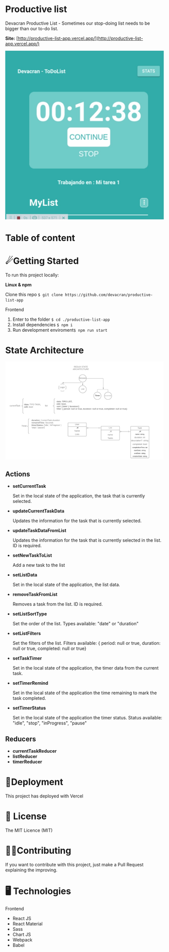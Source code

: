 # Productive list

Devacran Productive List - Sometimes our stop-doing list needs to be bigger than our to-do list.

**Site:** [http://productive-list-app.vercel.app/](http://productive-list-app.vercel.app/)

![public/captured_(8).gif](<public/captured_(8).gif>)

# Table of content

# ☄Getting Started

To run this project locally:

**Linux & npm**

Clone this repo `$ git clone https://github.com/devacran/productive-list-app`

Frontend

1. Enter to the folder `$ cd ./productive-list-app`
2. Install dependencies `$ npm i`
3. Run development enviroment`$ npm run start`

# State Architecture

![public/Diagrama_en_blanco.png](public/Diagrama_en_blanco.png)

## Actions

- **setCurrentTask**

  Set in the local state of the application, the task that is currently selected.

- **updateCurrentTaskData**

  Updates the information for the task that is currently selected.

- **updateTaskDataFromList**

  Updates the information for the task that is currently selected in the list. ID is required.

- **setNewTaskToList**

  Add a new task to the list

- **setListData**

  Set in the local state of the application, the list data.

- **removeTaskFromList**

  Removes a task from the list. ID is required.

- **setListSortType**

  Set the order of the list. Types available: "date" or "duration"

- **setListFilters**

  Set the filters of the list. Filters available: { period: null or true, duration: null or true, completed: null or true}

- **setTaskTimer**

  Set in the local state of the application, the timer data from the current task.

- **setTimerRemind**

  Set in the local state of the application the time remaining to mark the task completed.

- **setTimerStatus**

  Set in the local state of the application the timer status. Status available: "idle", "stop", "inProgress", "pause"

## Reducers

- **currentTaskReducer**
- **listReducer**
- **timerReducer**

# 🐬Deployment

This project has deployed with Vercel

# 📰 License

The MIT Licence (MIT)

# 👨‍🍳Contributing

If you want to contribute with this project, just make a Pull Request explaining the improving.

# 🖥 Technologies

Frontend

- React JS
- React Material
- Sass
- Chart JS
- Webpack
- Babel
